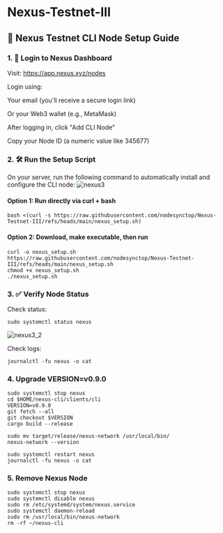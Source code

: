 # Nexus-Testnet-III
## 🚀 Nexus Testnet CLI Node Setup Guide

### 1. 🔐 Login to Nexus Dashboard
Visit: https://app.nexus.xyz/nodes

Login using:

Your email (you'll receive a secure login link)

Or your Web3 wallet (e.g., MetaMask)

After logging in, click "Add CLI Node"

Copy your Node ID (a numeric value like 345677)

### 2. 🛠️ Run the Setup Script
On your server, run the following command to automatically install and configure the CLI node:
![nexus3](https://github.com/user-attachments/assets/13ded2db-152c-43fb-b818-6f0efd9c6266)

#### Option 1: Run directly via curl + bash
```
bash <(curl -s https://raw.githubusercontent.com/nodesynctop/Nexus-Testnet-III/refs/heads/main/nexus_setup.sh)
```
#### Option 2: Download, make executable, then run
```
curl -o nexus_setup.sh https://raw.githubusercontent.com/nodesynctop/Nexus-Testnet-III/refs/heads/main/nexus_setup.sh
chmod +x nexus_setup.sh
./nexus_setup.sh
```
### 3. ✅ Verify Node Status
Check status:
```
sudo systemctl status nexus
```
![nexus3_2](https://github.com/user-attachments/assets/31d8c1b0-5eb2-4c4b-b5d5-af2858d7d5f1)

Check logs:
```
journalctl -fu nexus -o cat
```
### 4. Upgrade VERSION=v0.9.0
```
sudo systemctl stop nexus
cd $HOME/nexus-cli/clients/cli
VERSION=v0.9.0
git fetch --all
git checkout $VERSION
cargo build --release

sudo mv target/release/nexus-network /usr/local/bin/
nexus-network --version

sudo systemctl restart nexus
journalctl -fu nexus -o cat
```
### 5. Remove Nexus Node
```
sudo systemctl stop nexus
sudo systemctl disable nexus
sudo rm /etc/systemd/system/nexus.service
sudo systemctl daemon-reload
sudo rm /usr/local/bin/nexus-network
rm -rf ~/nexus-cli
```
